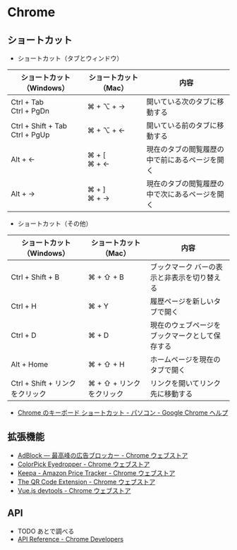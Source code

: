 # Chrome

## ショートカット

- ショートカット（タブとウィンドウ）

| ショートカット（Windows）           | ショートカット（Mac） | 内容                                           |
| ----------------------------------- | --------------------- | ---------------------------------------------- |
| Ctrl + Tab <br />Ctrl + PgDn        | ⌘ + ⌥ + →             | 開いている次のタブに移動する                   |
| Ctrl + Shift + Tab<br />Ctrl + PgUp | ⌘ + ⌥ + ←             | 開いている前のタブに移動する                   |
| Alt + ←                             | ⌘ + [<br />⌘ + ←      | 現在のタブの閲覧履歴の中で前にあるページを開く |
| Alt + →                             | ⌘ + ]<br />⌘ + →      | 現在のタブの閲覧履歴の中で次にあるページを開く |

- ショートカット（その他）

| ショートカット（Windows）       | ショートカット（Mac）    | 内容                                           |
| ------------------------------- | ------------------------ | ---------------------------------------------- |
| Ctrl + Shift + B                | ⌘ + ⇧ + B                | ブックマーク バーの表示と非表示を切り替える    |
| Ctrl + H                        | ⌘ + Y                    | 履歴ページを新しいタブで開く                   |
| Ctrl + D                        | ⌘ + D                    | 現在のウェブページをブックマークとして保存する |
| Alt + Home                      | ⌘ + ⇧ + H                | ホームページを現在のタブで開く                 |
| Ctrl + Shift + リンクをクリック | ⌘ + ⇧ + リンクをクリック | リンクを開いてリンク先に移動する               |

- [Chrome のキーボード ショートカット - パソコン - Google Chrome ヘルプ](https://support.google.com/chrome/answer/157179?hl=ja&co=GENIE.Platform%3DDesktop)

## 拡張機能

- [AdBlock — 最高峰の広告ブロッカー - Chrome ウェブストア](https://chrome.google.com/webstore/detail/adblock-%E2%80%94-best-ad-blocker/gighmmpiobklfepjocnamgkkbiglidom)
- [ColorPick Eyedropper - Chrome ウェブストア](https://chrome.google.com/webstore/detail/colorpick-eyedropper/ohcpnigalekghcmgcdcenkpelffpdolg)
- [Keepa - Amazon Price Tracker - Chrome ウェブストア](https://chrome.google.com/webstore/detail/keepa-amazon-price-tracke/neebplgakaahbhdphmkckjjcegoiijjo)
- [The QR Code Extension - Chrome ウェブストア](https://chrome.google.com/webstore/detail/the-qr-code-extension/oijdcdmnjjgnnhgljmhkjlablaejfeeb)
- [Vue.js devtools - Chrome ウェブストア](https://chrome.google.com/webstore/detail/vuejs-devtools/nhdogjmejiglipccpnnnanhbledajbpd)

## API

- TODO あとで調べる
- [API Reference - Chrome Developers](https://developer.chrome.com/docs/extensions/reference/)

